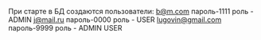 При старте в БД создаются пользователи:
b@m.com	пароль-1111  роль - ADMIN
j@mail.ru пароль-0000 роль - USER
lugovin@gmail.com	пароль-9999 роль - ADMIN USER
